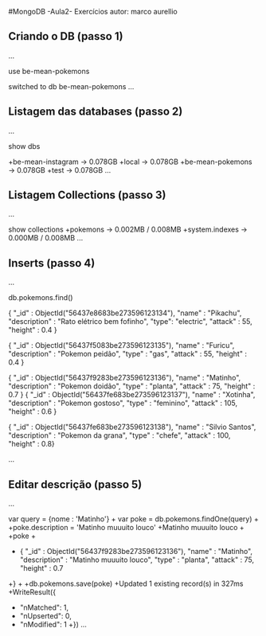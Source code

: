#MongoDB -Aula2- Exercícios
autor: marco aurellio

## Criando o DB (passo 1)

...

use be-mean-pokemons

switched to db be-mean-pokemons
...

## Listagem das databases (passo 2)

...

show dbs

+be-mean-instagram → 0.078GB
+local             → 0.078GB
+be-mean-pokemons  → 0.078GB
+test              → 0.078GB
...


## Listagem Collections (passo 3)

...

show collections
+pokemons       → 0.002MB / 0.008MB
+system.indexes → 0.000MB / 0.008MB
...

## Inserts (passo 4)

...

db.pokemons.find()

{ "_id" : ObjectId("56437e8683be273596123134"),
 "name" : "Pikachu",
 "description" : "Rato elétrico bem fofinho", 
 "type": "electric",
 "attack" : 55, 
 "height" : 0.4 
   }
   
{ "_id" : ObjectId("56437f5083be273596123135"),
 "name" : "Furicu", 
 "description" : "Pokemon peidão",
 "type" : "gas",
 "attack" : 55, 
 "height" : 0.4
    }
	
{ "_id" : ObjectId("56437f9283be273596123136"), 
"name" : "Matinho", 
"description" : "Pokemon doidão",
"type" : "planta",
"attack" : 75,
"height" : 0.7 
  }
{ "_id" : ObjectId("56437fe683be273596123137"), 
"name" : "Xotinha",
"description" : "Pokemon gostoso",
"type" : "feminino",
"attack" : 105, 
"height" : 0.6 }
   
   { "_id" : ObjectId("56437fe683be273596123138"), 
"name" : "Silvio Santos",
"description" : "Pokemon da grana",
"type" : "chefe",
"attack" : 100, 
"height" : 0.8}
>


...

## Editar descrição (passo 5)

...


var query = {nome : 'Matinho'}
+
var poke = db.pokemons.findOne(query)
+
+poke.description = 'Matinho muuuito louco'
+Matinho muuuito louco
+
+poke
+
+ { "_id" : ObjectId("56437f9283be273596123136"), 
"name" : "Matinho", 
"description" : "Matinho muuuito louco",
"type" : "planta",
"attack" : 75,
"height" : 0.7 
  

+}
+
+db.pokemons.save(poke)
+Updated 1 existing record(s) in 327ms
+WriteResult({
+  "nMatched": 1,
+  "nUpserted": 0,
+  "nModified": 1
+})
...




























